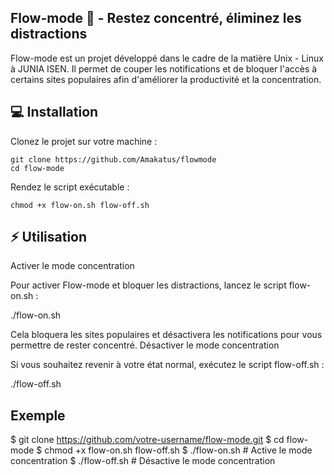 ## Flow-mode 🚀 - Restez concentré, éliminez les distractions

Flow-mode est un projet développé dans le cadre de la matière Unix - Linux à JUNIA ISEN. Il permet de couper les notifications et de bloquer l'accès à certains sites populaires afin d'améliorer la productivité et la concentration.

## 💻 Installation
Clonez le projet sur votre machine :
```
git clone https://github.com/Amakatus/flowmode
cd flow-mode
```
Rendez le script exécutable :

```
chmod +x flow-on.sh flow-off.sh
```

## ⚡ Utilisation
Activer le mode concentration

Pour activer Flow-mode et bloquer les distractions, lancez le script flow-on.sh :

./flow-on.sh

Cela bloquera les sites populaires et désactivera les notifications pour vous permettre de rester concentré.
Désactiver le mode concentration

Si vous souhaitez revenir à votre état normal, exécutez le script flow-off.sh :

./flow-off.sh

## Exemple

$ git clone https://github.com/votre-username/flow-mode.git
$ cd flow-mode
$ chmod +x flow-on.sh flow-off.sh
$ ./flow-on.sh    # Active le mode concentration
$ ./flow-off.sh   # Désactive le mode concentration
